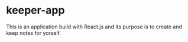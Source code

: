 # keeper-app
This is an application build with React.js and its purpose is to create and keep notes for yorself.
